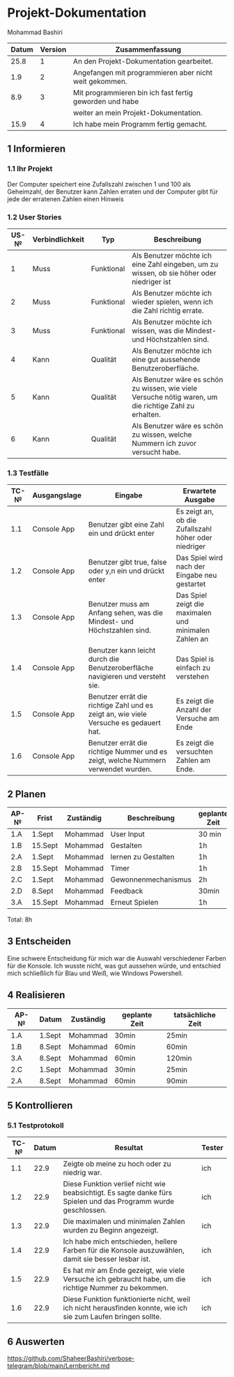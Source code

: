 # Projekt-Dokumentation

Mohammad Bashiri

| Datum | Version | Zusammenfassung                                              |
| ----- | ------- | -----------------------------------------------------------  |
| 25.8  | 1       | An den Projekt-Dokumentation gearbeitet.                     |
| 1.9   | 2       | Angefangen mit programmieren aber nicht weit gekommen.       |
| 8.9   | 3       | Mit programmieren bin ich fast fertig geworden und habe      |
|       |         | weiter an mein Projekt-Dokumentation.                        |
| 15.9  | 4       | Ich habe mein Programm fertig gemacht.                       |

## 1 Informieren

### 1.1 Ihr Projekt

Der Computer speichert eine Zufallszahl zwischen 1 und 100 als Geheimzahl, der Benutzer kann Zahlen erraten und der Computer gibt für jede der erratenen Zahlen einen Hinweis

### 1.2 User Stories

| US-№ | Verbindlichkeit | Typ        | Beschreibung                                                                                             |
| ---- | --------------- | ---------- | -------------------------------------------------------------------------------------------------------- |
| 1    |  Muss           | Funktional | Als Benutzer möchte ich eine Zahl eingeben, um zu wissen, ob sie höher oder niedriger ist                |
| 2    |  Muss           | Funktional | Als Benutzer möchte ich wieder spielen, wenn ich die Zahl richtig errate.                                |
| 3    |  Muss           | Funktional | Als Benutzer möchte ich wissen, was die Mindest- und Höchstzahlen sind.                                  |
| 4    |  Kann           | Qualität   | Als Benutzer möchte ich eine gut aussehende Benutzeroberfläche.                                          |
| 5    |  Kann           | Qualität   | Als Benutzer wäre es schön zu wissen, wie viele Versuche nötig waren, um die richtige Zahl zu erhalten.  |
| 6    |  Kann           | Qualität   | Als Benutzer wäre es schön zu wissen, welche Nummern ich zuvor versucht habe.                            |


### 1.3 Testfälle

| TC-№ | Ausgangslage | Eingabe                                                                              |Erwartete Ausgabe                                    |
| ---- | ------------ | -------------------------------------------------------------------------------------|---------------------------------------------------- |
| 1.1  | Console App  | Benutzer gibt eine Zahl ein und drückt enter                                         |Es zeigt an, ob die Zufallszahl höher oder niedriger |                                                                                                                 ist.                                                 |
| 1.2  | Console App  | Benutzer gibt true, false oder y,n ein und drückt enter                              |Das Spiel wird nach der Eingabe neu gestartet        | 
| 1.3  | Console App  | Benutzer muss am Anfang sehen, was die Mindest- und Höchstzahlen sind.               |Das Spiel zeigt die maximalen und minimalen Zahlen an|
| 1.4  | Console App  | Benutzer kann leicht durch die Benutzeroberfläche navigieren und versteht sie.       |Das Spiel is einfach zu verstehen                    |
| 1.5  | Console App  | Benutzer errät die richtige Zahl und es zeigt an, wie viele Versuche es gedauert hat.|Es zeigt die Anzahl der Versuche am Ende             |
| 1.6  | Console App  | Benutzer errät die richtige Nummer und es zeigt, welche Nummern verwendet wurden.    |Es zeigt die versuchten Zahlen am Ende.              |


## 2 Planen

| AP-№ | Frist   | Zuständig | Beschreibung         | geplante Zeit |
| ---- | ------- | --------- | -------------------- | ------------- |
| 1.A  | 1.Sept  | Mohammad  | User Input           | 30 min        |
| 1.B  | 15.Sept | Mohammad  | Gestalten            | 1h            |    
| 2.A  | 1.Sept  | Mohammad  | lernen zu Gestalten  | 1h            |     
| 2.B  | 15.Sept | Mohammad  | Timer                | 1h            |     
| 2.C  | 1.Sept  | Mohammad  | Gewonnenmechanismus  | 2h            |     
| 2.D  | 8.Sept  | Mohammad  | Feedback             | 30min         |     
| 3.A  | 15.Sept | Mohammad  | Erneut Spielen       | 1h            |     

Total: 8h


## 3 Entscheiden

Eine schwere Entscheidung für mich war die Auswahl verschiedener Farben für die Konsole. Ich wusste nicht, was gut aussehen würde, und entschied mich schließlich für Blau und Weiß, wie Windows Powershell.

## 4 Realisieren

| AP-№ | Datum  | Zuständig | geplante Zeit | tatsächliche Zeit |
| ---- | ------ | --------- | ------------- | ----------------- |
| 1.A  | 1.Sept | Mohammad  |  30min        | 25min             |
| 1.B  | 8.Sept | Mohammad  |  60min        | 60min             |
| 3.A  | 8.Sept | Mohammad  |  60min        | 120min            |
| 2.C  | 1.Sept | Mohammad  |  30min        | 25min             |
| 2.A  | 8.Sept | Mohammad  |  60min        | 90min             |


## 5 Kontrollieren

### 5.1 Testprotokoll

| TC-№ | Datum | Resultat | Tester |
| ---- | ----- | -------- | ------ |
| 1.1  | 22.9  | Zeigte ob meine zu hoch oder zu niedrig war.|  ich   |
| 1.2  | 22.9  | Diese Funktion verlief nicht wie beabsichtigt. Es sagte danke fürs Spielen und das Programm wurde geschlossen.|  ich   |
| 1.3  | 22.9  | Die maximalen und minimalen Zahlen wurden zu Beginn angezeigt. |  ich   |
| 1.4  | 22.9  | Ich habe mich entschieden, hellere Farben für die Konsole auszuwählen, damit sie besser lesbar ist. |  ich   |
| 1.5  | 22.9  | Es hat mir am Ende gezeigt, wie viele Versuche ich gebraucht habe, um die richtige Nummer zu bekommen. |  ich   |
| 1.6  | 22.9  | Diese Funktion funktionierte nicht, weil ich nicht herausfinden konnte, wie ich sie zum Laufen bringen sollte. |  ich   |




## 6 Auswerten

https://github.com/ShaheerBashiri/verbose-telegram/blob/main/Lernbericht.md
